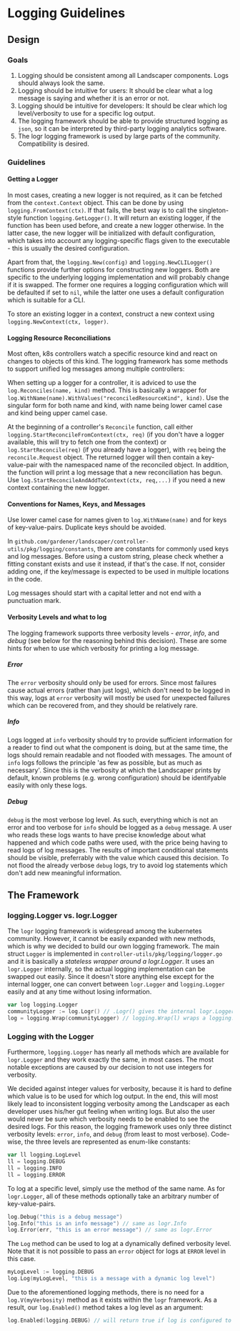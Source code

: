 # Logging Guidelines

## Design

### Goals

1. Logging should be consistent among all Landscaper components. Logs should always look the same.
2. Logging should be intuitive for users: It should be clear what a log message is saying and whether it is an error or not.
3. Logging should be intuitive for developers: It should be clear which log level/verbosity to use for a specific log output.
4. The logging framework should be able to provide structured logging as `json`, so it can be interpreted by third-party logging analytics software.
5. The logr logging framework is used by large parts of the community. Compatibility is desired.

### Guidelines

#### Getting a Logger

In most cases, creating a new logger is not required, as it can be fetched from the `context.Context` object. This can be done by using `logging.FromContext(ctx)`. If that fails, the best way is to call the singleton-style function `logging.GetLogger()`. It will return an existing logger, if the function has been used before, and create a new logger otherwise. In the latter case, the new logger will be initialized with default configuration, which takes into account any logging-specific flags given to the executable - this is usually the desired configuration.

Apart from that, the `logging.New(config)` and `logging.NewCLILogger()` functions provide further options for constructing new loggers. Both are specific to the underlying logging implementation and will probably change if it is swapped. The former one requires a logging configuration which will be defaulted if set to `nil`, while the latter one uses a default configuration which is suitable for a CLI.

To store an existing logger in a context, construct a new context using `logging.NewContext(ctx, logger)`.

#### Logging Resource Reconciliations

Most often, k8s controllers watch a specific resource kind and react on changes to objects of this kind. The logging framework has some methods to support unified log messages among multiple controllers:

When setting up a logger for a controller, it is adviced to use the `log.Reconciles(name, kind)` method. This is basically a wrapper for `log.WithName(name).WithValues("reconciledResourceKind", kind)`. Use the singular form for both name and kind, with name being lower camel case and kind being upper camel case.

At the beginning of a controller's `Reconcile` function, call either `logging.StartReconcileFromContext(ctx, req)` (if 
you don't have a logger available, this will try to fetch one from the context) or `log.StartReconcile(req)` (if you 
already have a logger), with `req` being the `reconcile.Request` object. The returned logger will then contain a 
key-value-pair with the namespaced name of the reconciled object. In addition, the function will print a log message 
that a new reconciliation has begun. Use `log.StartReconcileAndAddToContext(ctx, req,...)` if you need a new context 
containing the new logger.

#### Conventions for Names, Keys, and Messages

Use lower camel case for names given to `log.WithName(name)` and for keys of key-value-pairs. Duplicate keys should be avoided.

In `github.com/gardener/landscaper/controller-utils/pkg/logging/constants`, there are constants for commonly used keys and log messages. Before using a custom string, please check whether a fitting constant exists and use it instead, if that's the case. If not, consider adding one, if the key/message is expected to be used in multiple locations in the code.

Log messages should start with a capital letter and not end with a punctuation mark.

#### Verbosity Levels and what to log

The logging framework supports three verbosity levels - _error_, _info_, and _debug_ (see below for the reasoning behind this decision). These are some hints for when to use which verbosity for printing a log message.

##### Error

The `error` verbosity should only be used for errors. Since most failures cause actual errors (rather than just logs), which don't need to be logged in this way, logs at `error` verbosity will mostly be used for unexpected failures which can be recovered from, and they should be relatively rare.

##### Info

Logs logged at `info` verbosity should try to provide sufficient information for a reader to find out what the component is doing, but at the same time, the logs should remain readable and not flooded with messages. The amount of `info` logs follows the principle 'as few as possible, but as much as necessary'. Since this is the verbosity at which the Landscaper prints by default, known problems (e.g. wrong configuration) should be identifyable easily with only these logs. 

##### Debug

`debug` is the most verbose log level. As such, everything which is not an error and too verbose for `info` should be logged as a `debug` message. A user who reads these logs wants to have precise knowledge about what happened and which code paths were used, with the price being having to read logs of log messages. The results of important conditional statements should be visible, preferrably with the value which caused this decision. To not flood the already verbose `debug` logs, try to avoid log statements which don't add new meaningful information.

## The Framework

### logging.Logger vs. logr.Logger

The `logr` logging framework is widespread among the kubernetes community. However, it cannot be easily expanded with new methods, which is why we decided to build our own logging framework. The main struct `Logger` is implemented in `controller-utils/pkg/logging/logger.go` and it is basically a _stateless wrapper around a logr.Logger_. It uses an `logr.Logger` internally, so the actual logging implementation can be swapped out easily. Since it doesn't store anything else except for the internal logger, one can convert between `logr.Logger` and `logging.Logger` easily and at any time without losing information.
```go
var log logging.Logger
communityLogger := log.Logr() // .Logr() gives the internal logr.Logger
log = logging.Wrap(communityLogger) // logging.Wrap(l) wraps a logging.Logger around the given logr.Logger l
```

### Logging with the Logger

Furthermore, `logging.Logger` has nearly all methods which are available for `logr.Logger` and they work exactly the same, in most cases. The most notable exceptions are caused by our decision to not use integers for verbosity.

We decided against integer values for verbosity, because it is hard to define which value is to be used for which log output. In the end, this will most likely lead to inconsistent logging verbosity among the Landscaper as each developer uses his/her gut feeling when writing logs. But also the user would never be sure which verbosity needs to be enabled to see the desired logs.
For this reason, the logging framework uses only three distinct verbosity levels: `error`, `info`, and `debug` (from least to most verbose). Code-wise, the three levels are represented as enum-like constants:

```go
var ll logging.LogLevel
ll = logging.DEBUG
ll = logging.INFO
ll = logging.ERROR
```

To log at a specific level, simply use the method of the same name. As for `logr.Logger`, all of these methods optionally take an arbitrary number of key-value-pairs.
```go
log.Debug("this is a debug message")
log.Info("this is an info message") // same as logr.Info
log.Error(err, "this is an error message") // same as logr.Error
```

The `Log` method can be used to log at a dynamically defined verbosity level. Note that it is not possible to pass an `error` object for logs at `ERROR` level in this case.
```go
myLogLevel := logging.DEBUG
log.Log(myLogLevel, "this is a message with a dynamic log level")
```

Due to the aforementioned logging methods, there is no need for a `log.V(myVerbosity)` method as it exists within the `logr` framework. As a result, our `log.Enabled()` method takes a log level as an argument:
```go
log.Enabled(logging.DEBUG) // will return true if log is configured to print logs at debug level
```
